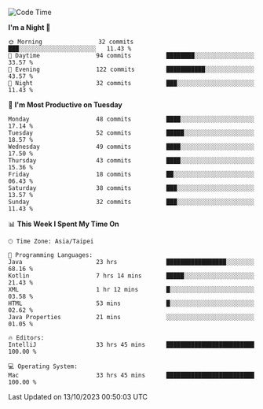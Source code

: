 <!--START_SECTION:waka-->
![Code Time](http://img.shields.io/badge/Code%20Time-508%20hrs%2028%20mins-blue)

**I'm a Night 🦉** 

```text
🌞 Morning                32 commits          ███░░░░░░░░░░░░░░░░░░░░░░   11.43 % 
🌆 Daytime                94 commits          ████████░░░░░░░░░░░░░░░░░   33.57 % 
🌃 Evening                122 commits         ███████████░░░░░░░░░░░░░░   43.57 % 
🌙 Night                  32 commits          ███░░░░░░░░░░░░░░░░░░░░░░   11.43 % 
```
📅 **I'm Most Productive on Tuesday** 

```text
Monday                   48 commits          ████░░░░░░░░░░░░░░░░░░░░░   17.14 % 
Tuesday                  52 commits          █████░░░░░░░░░░░░░░░░░░░░   18.57 % 
Wednesday                49 commits          ████░░░░░░░░░░░░░░░░░░░░░   17.50 % 
Thursday                 43 commits          ████░░░░░░░░░░░░░░░░░░░░░   15.36 % 
Friday                   18 commits          ██░░░░░░░░░░░░░░░░░░░░░░░   06.43 % 
Saturday                 38 commits          ███░░░░░░░░░░░░░░░░░░░░░░   13.57 % 
Sunday                   32 commits          ███░░░░░░░░░░░░░░░░░░░░░░   11.43 % 
```


📊 **This Week I Spent My Time On** 

```text
🕑︎ Time Zone: Asia/Taipei

💬 Programming Languages: 
Java                     23 hrs              █████████████████░░░░░░░░   68.16 % 
Kotlin                   7 hrs 14 mins       █████░░░░░░░░░░░░░░░░░░░░   21.43 % 
XML                      1 hr 12 mins        █░░░░░░░░░░░░░░░░░░░░░░░░   03.58 % 
HTML                     53 mins             █░░░░░░░░░░░░░░░░░░░░░░░░   02.62 % 
Java Properties          21 mins             ░░░░░░░░░░░░░░░░░░░░░░░░░   01.05 % 

🔥 Editors: 
IntelliJ                 33 hrs 45 mins      █████████████████████████   100.00 % 

💻 Operating System: 
Mac                      33 hrs 45 mins      █████████████████████████   100.00 % 
```


 Last Updated on 13/10/2023 00:50:03 UTC
<!--END_SECTION:waka-->
